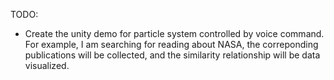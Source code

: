 TODO:
- Create the unity demo for particle system controlled by voice command.
 For example, I am searching for reading about NASA, the correponding publications will be collected, and the similarity   relationship will be data visualized. 

